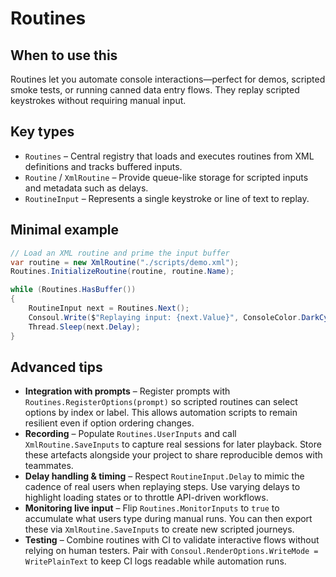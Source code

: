 # Routines

## When to use this
Routines let you automate console interactions—perfect for demos, scripted smoke tests, or running canned data entry flows. They replay scripted keystrokes without requiring manual input.

## Key types
* `Routines` – Central registry that loads and executes routines from XML definitions and tracks buffered inputs.
* `Routine` / `XmlRoutine` – Provide queue-like storage for scripted inputs and metadata such as delays.
* `RoutineInput` – Represents a single keystroke or line of text to replay.

## Minimal example
```csharp
// Load an XML routine and prime the input buffer
var routine = new XmlRoutine("./scripts/demo.xml");
Routines.InitializeRoutine(routine, routine.Name);

while (Routines.HasBuffer())
{
    RoutineInput next = Routines.Next();
    Consoul.Write($"Replaying input: {next.Value}", ConsoleColor.DarkCyan);
    Thread.Sleep(next.Delay);
}
```

## Advanced tips
* **Integration with prompts** – Register prompts with `Routines.RegisterOptions(prompt)` so scripted routines can select options by index or label. This allows automation scripts to remain resilient even if option ordering changes.
* **Recording** – Populate `Routines.UserInputs` and call `XmlRoutine.SaveInputs` to capture real sessions for later playback. Store these artefacts alongside your project to share reproducible demos with teammates.
* **Delay handling & timing** – Respect `RoutineInput.Delay` to mimic the cadence of real users when replaying steps. Use varying delays to highlight loading states or to throttle API-driven workflows.
* **Monitoring live input** – Flip `Routines.MonitorInputs` to `true` to accumulate what users type during manual runs. You can then export these via `XmlRoutine.SaveInputs` to create new scripted journeys.
* **Testing** – Combine routines with CI to validate interactive flows without relying on human testers. Pair with `Consoul.RenderOptions.WriteMode = WritePlainText` to keep CI logs readable while automation runs.
